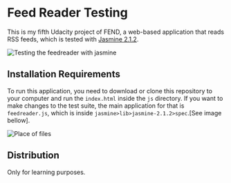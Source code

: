 # Feed Reader Testing

This is my fifth Udacity project of FEND, a web-based application that reads RSS feeds, which is tested with [Jasmine 2.1.2](http://jasmine.github.io/).

![Testing the feedreader with jasmine](https://i.imgur.com/1Bw8Y9v.png)

## Installation Requirements

To run this application, you need to download or clone this repository to your computer and run the `index.html` inside the `js` directory.
If you want to make changes to the test suite, the main application for that is `feedreader.js`, which is inside `jasmine>lib>jasmine-2.1.2>spec`.[See image bellow].

![Place of files](https://i.imgur.com/mW161L1.png)

## Distribution

Only for learning purposes.
